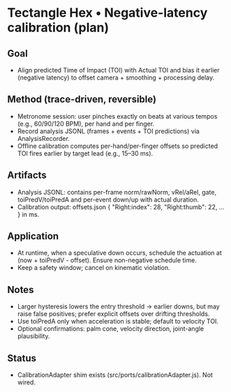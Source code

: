 <!--
STIGMERGY REVIEW HEADER
Status: Pending verification
Review started: 2025-09-16T19:48-06:00
Expires: 2025-09-23T19:48-06:00 (auto-expire after 7 days)

Checklist:
- [ ] Re-evaluate this artifact against current Hexagonal goals
- [ ] Ensure onboarding guidance is still accurate
- [ ] Log decisions in TODO_2025-09-16.md
-->

# Tectangle Hex • Negative-latency calibration (plan)

## Goal

- Align predicted Time of Impact (TOI) with Actual TOI and bias it earlier (negative latency) to offset camera + smoothing + processing delay.

## Method (trace-driven, reversible)

- Metronome session: user pinches exactly on beats at various tempos (e.g., 60/90/120 BPM), per hand and per finger.
- Record analysis JSONL (frames + events + TOI predictions) via AnalysisRecorder.
- Offline calibration computes per-hand/per-finger offsets so predicted TOI fires earlier by target lead (e.g., 15–30 ms).

## Artifacts

- Analysis JSONL: contains per-frame norm/rawNorm, vRel/aRel, gate, toiPredV/toiPredA and per-event down/up with actual duration.
- Calibration output: offsets.json { "Right:index": 28, "Right:thumb": 22, ... } in ms.

## Application

- At runtime, when a speculative down occurs, schedule the actuation at (now + toiPredV - offset). Ensure non-negative schedule time.
- Keep a safety window; cancel on kinematic violation.

## Notes

- Larger hysteresis lowers the entry threshold → earlier downs, but may raise false positives; prefer explicit offsets over drifting thresholds.
- Use toiPredA only when acceleration is stable; default to velocity TOI.
- Optional confirmations: palm cone, velocity direction, joint-angle plausibility.

## Status

- CalibrationAdapter shim exists (src/ports/calibrationAdapter.js). Not wired.
